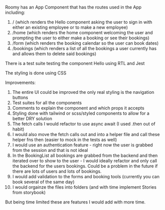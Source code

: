 Roomy has an App Component that has the routes used in the App including: 
1. / (which renders the Hello component asking the user to sign in with either an existing employee or to make a new employee)
2. /home (which renders the home component welcoming the user and prompting the user to either make a booking or see their bookings)
3. /form (which renders the booking calendar so the user can book dates)
4. /bookings (which renders a list of all the bookings a user currently has and allows them to delete said bookings)

There is a test suite testing the component Hello using RTL and Jest

The styling is done using CSS

Improvements: 
1. The entire UI could be improved the only real styling is the navigation buttons
2. Test suites for all the components
3. Comments to explain the component and which props it accepts
4. Styling done with tailwind or scss/styled components to allow for a better DRY solution
5. The fetch calls I would refactor to use async await (I used .then out of habit)
6. I would also move the fetch calls out and into a helper file and call these helper fns then (easier to mock in the tests as well)
7. I would use an authentication feature - right now the user is grabbed from the session and that is not ideal
8. In the BookingList all bookings are grabbed from the backend and then iterated over to show to the user - I would ideally refactor and only call the backend for the users bookings. Could be a problem in the future if there are lots of users and lots of bookings.
9. I would add validation to the forms and booking tools (currently you can book several of the same day) 
10. I would orgainze the files into folders (and with time implement Stories from storybook)

But being time limited these are features I would add with more time. 
